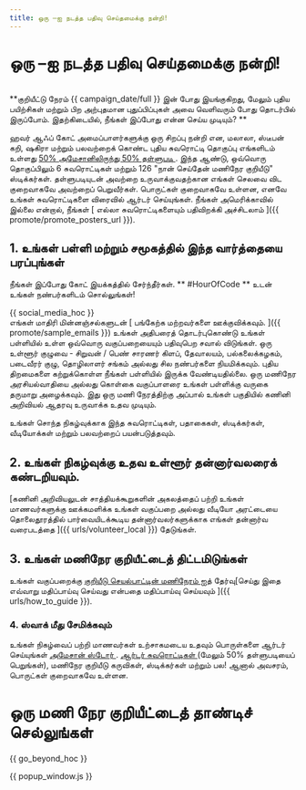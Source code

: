 ```yaml
---
title: ஒரு –ஐ நடத்த பதிவு செய்தமைக்கு நன்றி!
---
```


# ஒரு –ஐ நடத்த பதிவு செய்தமைக்கு நன்றி!

<br /> **குறியீட்டு நேரம் {{ campaign_date/full }} இன் போது இயங்குகிறது, மேலும் புதிய பயிற்சிகள் மற்றும் பிற அற்புதமான புதுப்பிப்புகள் அவை வெளிவரும் போது தொடர்பில் இருப்போம். இதற்கிடையில், நீங்கள் இப்போது என்ன செய்ய முடியும்? **

ஹவர் ஆஃப் கோட் அமைப்பாளர்களுக்கு ஒரு சிறப்பு நன்றி என, மலாலா, ஸ்டீபன் கறி, ஷகிரா மற்றும் பலவற்றைக் கொண்ட புதிய சுவரொட்டி தொகுப்பு எங்களிடம் உள்ளது [50% அமேசானிலிருந்து 50% தள்ளுபடி ](https://www.amazon.com/promocode/A3QAYNZUZTSSNQ). இந்த ஆண்டு, ஒவ்வொரு தொகுப்பிலும் 6 சுவரொட்டிகள் மற்றும் 126 "நான் செய்தேன் மணிநேர குறியீடு" ஸ்டிக்கர்கள். தள்ளுபடியுடன் அவற்றை உருவாக்குவதற்கான எங்கள் செலவை விட குறைவாகவே அவற்றைப் பெறுவீர்கள். பொருட்கள் குறைவாகவே உள்ளன, எனவே உங்கள் சுவரொட்டிகளை விரைவில் ஆர்டர் செய்யுங்கள். நீங்கள் அமெரிக்காவில் இல்லை என்றால், நீங்கள் [ எல்லா சுவரொட்டிகளையும் பதிவிறக்கி அச்சிடலாம் ]({{ promote/promote_posters_url }}).

## 1. உங்கள் பள்ளி மற்றும் சமூகத்தில் இந்த வார்த்தையை பரப்புங்கள்

நீங்கள் இப்போது கோட் இயக்கத்தில் சேர்ந்தீர்கள். ** #HourOfCode ** உடன் உங்கள் நண்பர்களிடம் சொல்லுங்கள்!

{{ social_media_hoc }} <br />எங்கள் மாதிரி மின்னஞ்சல்களுடன் [ பங்கேற்க மற்றவர்களை ஊக்குவிக்கவும். ]({{ promote/sample_emails }}) உங்கள் அதிபரைத் தொடர்புகொண்டு உங்கள் பள்ளியில் உள்ள ஒவ்வொரு வகுப்பறையையும் பதிவுபெற சவால் விடுங்கள். ஒரு உள்ளூர் குழுவை - சிறுவன் / பெண் சாரணர் கிளப், தேவாலயம், பல்கலைக்கழகம், படைவீரர் குழு, தொழிலாளர் சங்கம் அல்லது சில நண்பர்களை நியமிக்கவும். புதிய திறமைகளை கற்றுக்கொள்ள நீங்கள் பள்ளியில் இருக்க வேண்டியதில்லை. ஒரு மணிநேர அரசியல்வாதியை அல்லது கொள்கை வகுப்பாளரை உங்கள் பள்ளிக்கு வருகை தருமாறு அழைக்கவும். இது ஒரு மணி நேரத்திற்கு அப்பால் உங்கள் பகுதியில் கணினி அறிவியல் ஆதரவு உருவாக்க உதவ முடியும்.

உங்கள் சொந்த நிகழ்வுக்காக இந்த  சுவரொட்டிகள், பதாகைகள், ஸ்டிக்கர்கள், வீடியோக்கள் மற்றும் பலவற்றைப் பயன்படுத்தவும்.</p> 

## 2. உங்கள் நிகழ்வுக்கு உதவ உள்ளூர் தன்னார்வலரைக் கண்டறியவும்.

[கணினி அறிவியலுடன் சாத்தியக்கூறுகளின் அகலத்தைப் பற்றி உங்கள் மாணவர்களுக்கு ஊக்கமளிக்க உங்கள் வகுப்பறை அல்லது வீடியோ அரட்டையை தொலைதூரத்தில் பார்வையிடக்கூடிய தன்னார்வலர்களுக்காக எங்கள் தன்னார்வ வரைபடத்தை ]({{ urls/volunteer_local }}) தேடுங்கள்.

## 3. உங்கள் மணிநேர குறியீட்டைத் திட்டமிடுங்கள்

உங்கள் வகுப்பறைக்கு [ குறியீடு செயல்பாட்டின் மணிநேரம் ](https://hourofcode.com/learn) ஐத் தேர்வு[செய்து இதை எவ்வாறு மதிப்பாய்வு செய்வது என்பதை மதிப்பாய்வு செய்யவும் ]({{ urls/how_to_guide }}).

### 4. ஸ்வாக் மீது சேமிக்கவும்

உங்கள் நிகழ்வைப் பற்றி மாணவர்கள் உற்சாகமடைய உதவும் பொருள்களை ஆர்டர் செய்யுங்கள் [அமேசான் ஸ்டோர் ](https://www.amazon.com/stores/page/8557B2A6-EBF2-4C9F-95C5-C3256FBA0220). [ ஆர்டர் சுவரொட்டிகள் ](https://www.amazon.com/promocode/A3QAYNZUZTSSNQ) (மேலும் 50% தள்ளுபடியைப் பெறுங்கள்), மணிநேர குறியீடு கருவிகள், ஸ்டிக்கர்கள் மற்றும் பல! ஆனால் அவசரம், பொருட்கள் குறைவாகவே உள்ளன.

# ஒரு மணி நேர குறியீட்டைத் தாண்டிச் செல்லுங்கள்

{{ go_beyond_hoc }}

{{ popup_window.js }}